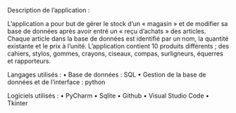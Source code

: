 Description de l’application :

L’application a pour but de gérer le stock d’un « magasin » et de modifier sa base de données après avoir entré un « reçu d’achats » des articles.
Chaque article dans la base de données est identifié par un nom, la quantité existante et le prix à l’unité. L’application contient 10 produits différents ; des cahiers, stylos, gommes, crayons, ciseaux, compas, surligneurs, équerres et rapporteurs. 

Langages utilisés : 
•	Base de données : SQL
•	Gestion de la base de données et de l’interface : python

Logiciels utilisés : 
•	PyCharm
•	Sqlite
•	Github
•	Visual Studio Code
•	Tkinter 